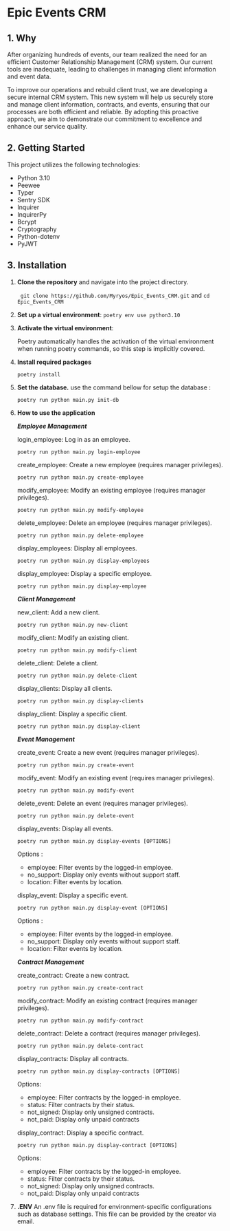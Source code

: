 # Epic Events CRM

## 1. Why
After organizing hundreds of events, our team realized the need for an efficient Customer Relationship Management (CRM) system. Our current tools are inadequate, leading to challenges in managing client information and event data.

To improve our operations and rebuild client trust, we are developing a secure internal CRM system. This new system will help us securely store and manage client information, contracts, and events, ensuring that our processes are both efficient and reliable. By adopting this proactive approach, we aim to demonstrate our commitment to excellence and enhance our service quality.
## 2. Getting Started

This project utilizes the following technologies:

- Python 3.10
- Peewee
- Typer
- Sentry SDK
- Inquirer
- InquirerPy
- Bcrypt
- Cryptography
- Python-dotenv
- PyJWT

## 3. Installation

1. **Clone the repository** and navigate into the project directory.

    ``` git clone https://github.com/Myryos/Epic_Events_CRM.git```
    and
    ``` cd Epic_Events_CRM ```

2. **Set up a virtual environment**:
    ```poetry env use python3.10```

3. **Activate the virtual environment**:
   
   Poetry automatically handles the activation of the virtual environment when running poetry commands, so this step is implicitly covered.

4. **Install required packages**

    ```poetry install```
    
5. **Set the database.**
    use the command bellow for setup the database : 

    ```poetry run python main.py init-db```
   
6. **How to use the application**

   ***Employee Management***

    login_employee: Log in as an employee.

    ```
    poetry run python main.py login-employee
    ```

    create_employee: Create a new employee (requires manager privileges).

    ```
    poetry run python main.py create-employee
    ```

    modify_employee: Modify an existing employee (requires manager privileges).

    ```
    poetry run python main.py modify-employee
    ```

    delete_employee: Delete an employee (requires manager privileges).

    ```
    poetry run python main.py delete-employee
    ```

    display_employees: Display all employees.

    ```
    poetry run python main.py display-employees 
    ```

    display_employee: Display a specific employee.

    ```
    poetry run python main.py display-employee
    ```

    ***Client Management***

    new_client: Add a new client.

    ```
    poetry run python main.py new-client
    ```

    modify_client: Modify an existing client.

    ```
    poetry run python main.py modify-client
    ```

    delete_client: Delete a client.

    ```
    poetry run python main.py delete-client
    ```

    display_clients: Display all clients.

    ```
    poetry run python main.py display-clients
    ```

    display_client: Display a specific client.

    ```
    poetry run python main.py display-client
    ```

    ***Event Management***

    create_event: Create a new event (requires manager privileges).

    ```
    poetry run python main.py create-event
    ```

    modify_event: Modify an existing event (requires manager privileges).

    ```
    poetry run python main.py modify-event
    ```

    delete_event: Delete an event (requires manager privileges).

    ```
    poetry run python main.py delete-event
    ```

    display_events: Display all events.

    ```
    poetry run python main.py display-events [OPTIONS]
    ```
    Options : 
    - employee: Filter events by the logged-in employee.
    - no_support: Display only events without support staff.
    - location: Filter events by location.

    display_event: Display a specific event.

    ```
    poetry run python main.py display-event [OPTIONS]
    ```
    Options : 
    - employee: Filter events by the logged-in employee.
    - no_support: Display only events without support staff.
    - location: Filter events by location.

    ***Contract Management***

    create_contract: Create a new contract.

    ```
    poetry run python main.py create-contract
    ```

    modify_contract: Modify an existing contract (requires manager privileges).

    ```
    poetry run python main.py modify-contract
    ```

    delete_contract: Delete a contract (requires manager privileges).

    ```
    poetry run python main.py delete-contract
    ```

    display_contracts: Display all contracts.

    ```
    poetry run python main.py display-contracts [OPTIONS]
    ```
    Options:

    - employee: Filter contracts by the logged-in employee.
    - status: Filter contracts by their status.
    - not_signed: Display only unsigned contracts.
    - not_paid: Display only unpaid contracts

    display_contract: Display a specific contract.

    ```
    poetry run python main.py display-contract [OPTIONS]
    ```
    Options:

    - employee: Filter contracts by the logged-in employee.
    - status: Filter contracts by their status.
    - not_signed: Display only unsigned contracts.
    - not_paid: Display only unpaid contracts


7. **.ENV**
   An .env file is required for environment-specific configurations such as database settings. This file can be provided by the creator via email.

